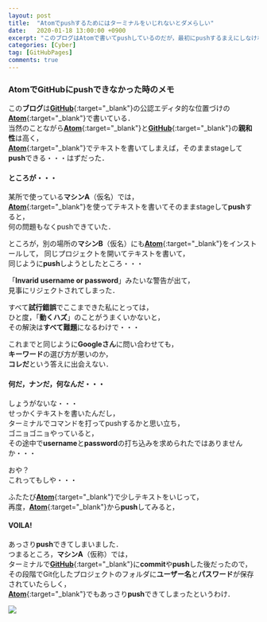 ```yaml
---
layout: post
title:  "Atomでpushするためにはターミナルをいじれないとダメらしい"
date:   2020-01-18 13:00:00 +0900
excerpt: "このブログはAtomで書いてpushしているのだが，最初にpushするまえにしなければならなかったことは・・・"
categories: [Cyber]
tag: [GitHubPages]
comments: true
---
```

### AtomでGitHubにpushできなかった時のメモ

この**ブログ**は[**GitHub**][gh]{:target="_blank"}の公認エディタ的な位置づけの[**Atom**][am]{:target="_blank"}で書いている．  
当然のことながら[**Atom**][am]{:target="_blank"}と[**GitHub**][gh]{:target="_blank"}の**親和性**は高く，  
[**Atom**][am]{:target="_blank"}でテキストを書いてしまえば，そのままstageして**push**できる・・・はずだった．  

#### ところが・・・

某所で使っている**マシンA**（仮名）では，  
[**Atom**][am]{:target="_blank"}を使ってテキストを書いてそのままstageして**push**すると，  
何の問題もなくpushできていた．  

ところが，別の場所の**マシンB**（仮名）にも[**Atom**][am]{:target="_blank"}をインストールして，
同じプロジェクトを開いてテキストを書いて，  
同じように**push**しようとしたところ・・・  

「**Invarid username or password**」みたいな警告が出て，  
見事にリジェクトされてしまった．  

すべて**試行錯誤**でここまできた私にとっては，  
ひと度，「**動くハズ**」のことがうまくいかないと，  
その解決は**すべて難題**になるわけで・・・  

これまでと同じように**Googleさん**に問い合わせても，  
**キーワード**の選び方が悪いのか，  
**コレだ**という答えに出会えない．  

#### 何だ，ナンだ，何なんだ・・・  

しょうがないな・・・  
せっかくテキストを書いたんだし，  
ターミナルでコマンドを打ってpushするかと思い立ち，  
ゴニョゴニョやっていると，  
その途中で**username**と**password**の打ち込みを求められたではありませんか・・・

おや？  
これってもしや・・・  

ふたたび[**Atom**][am]{:target="_blank"}で少しテキストをいじって，  
再度，[**Atom**][am]{:target="_blank"}から**push**してみると，  

#### VOILA!

あっさり**push**できてしまいました．  
つまるところ，**マシンA**（仮称）では，  
ターミナルで[**GitHub**][gh]{:target="_blank"}に**commit**や**push**した後だったので，  
その段階でGit化したプロジェクトのフォルダに**ユーザー名**と**パスワード**が保存されていたらしく，  
[**Atom**][am]{:target="_blank"}でもあっさり**push**できてしまったというわけ．  

<a href="https://www.amazon.co.jp/GitHub%E5%AE%9F%E8%B7%B5%E5%85%A5%E9%96%80%E2%94%80%E2%94%80Pull-Request%E3%81%AB%E3%82%88%E3%82%8B%E9%96%8B%E7%99%BA%E3%81%AE%E5%A4%89%E9%9D%A9-WEB-PRESS-plus-ebook/dp/B07JLJSDMJ/ref=as_li_ss_il?__mk_ja_JP=%E3%82%AB%E3%82%BF%E3%82%AB%E3%83%8A&keywords=GitHub&qid=1577256598&sr=8-5&linkCode=li2&tag=palibera-22&linkId=4aec90359112a8a8ccb139c8ec9f87f5&language=ja_JP" target="_blank"><img border="0" src="//ws-fe.amazon-adsystem.com/widgets/q?_encoding=UTF8&ASIN=B07JLJSDMJ&Format=_SL160_&ID=AsinImage&MarketPlace=JP&ServiceVersion=20070822&WS=1&tag=palibera-22&language=ja_JP" ></a><img class="link" src="https://ir-jp.amazon-adsystem.com/e/ir?t=palibera-22&language=ja_JP&l=li2&o=9&a=B07JLJSDMJ" width="1" height="1" border="0" alt="" style="border:none !important; margin:0px !important;" />  

[am]: https://atom.io
[gh]: https://github.com
